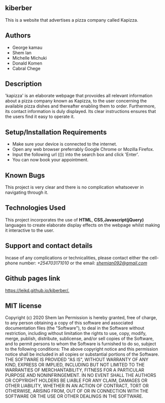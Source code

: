 ## kiberber
This is a website that advertises a pizza company called Kapizza.
## Authors
* George kamau
* Shem Ian
* Michelle Michuki
* Donald Komen
* Cabral Chege
## Description
'kapizza' is an elaborate webpage that provoides all relevant information about a pizza company known as Kapizza, to the user concerning the available pizza dishes and thereafter enabling them to order. Furthermore, its contact information is duly displayed. Its clear instructions ensures that the users find it easy to operate it.
## Setup/Installation Requirements
* Make sure your device is connected to the internet.
* Open any web browser preferrably Google Chrome or Mozilla Firefox.
* Input the following url (()) into the search box and click 'Enter'.
* You can now book your appointment.
## Known Bugs
This project is very clear and there is no complication whatsoever in navigating through it.
## Technologies Used
This project incorporates the use of **HTML**, **CSS**,**Javascript(jQuery)** languages to create elaborate display effects on the webpage whilst making it interactive to the user.
## Support and contact details
Incase of any complications or technicalities, please contact either the cell-phone number: *+254703171010* or the email: *shemian092@gmail.com*
## Github pages link
  <https://leikd.github.io/kiberber/.>
## MIT license
Copyright (c) 2020 Shem Ian
Permission is hereby granted, free of charge, to any person obtaining a copy
of this software and associated documentation files (the "Software"), to deal
in the Software without restriction, including without limitation the rights
to use, copy, modify, merge, publish, distribute, sublicense, and/or sell
copies of the Software, and to permit persons to whom the Software is
furnished to do so, subject to the following conditions:
The above copyright notice and this permission notice shall be included in all
copies or substantial portions of the Software.
THE SOFTWARE IS PROVIDED "AS IS", WITHOUT WARRANTY OF ANY KIND, EXPRESS OR
IMPLIED, INCLUDING BUT NOT LIMITED TO THE WARRANTIES OF MERCHANTABILITY,
FITNESS FOR A PARTICULAR PURPOSE AND NONINFRINGEMENT. IN NO EVENT SHALL THE
AUTHORS OR COPYRIGHT HOLDERS BE LIABLE FOR ANY CLAIM, DAMAGES OR OTHER
LIABILITY, WHETHER IN AN ACTION OF CONTRACT, TORT OR OTHERWISE, ARISING FROM,
OUT OF OR IN CONNECTION WITH THE SOFTWARE OR THE USE OR OTHER DEALINGS IN THE
SOFTWARE.